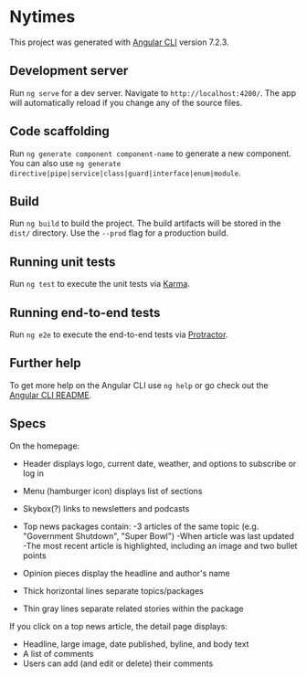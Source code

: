 # Nytimes

This project was generated with [Angular CLI](https://github.com/angular/angular-cli) version 7.2.3.

## Development server

Run `ng serve` for a dev server. Navigate to `http://localhost:4200/`. The app will automatically reload if you change any of the source files.

## Code scaffolding

Run `ng generate component component-name` to generate a new component. You can also use `ng generate directive|pipe|service|class|guard|interface|enum|module`.

## Build

Run `ng build` to build the project. The build artifacts will be stored in the `dist/` directory. Use the `--prod` flag for a production build.

## Running unit tests

Run `ng test` to execute the unit tests via [Karma](https://karma-runner.github.io).

## Running end-to-end tests

Run `ng e2e` to execute the end-to-end tests via [Protractor](http://www.protractortest.org/).

## Further help

To get more help on the Angular CLI use `ng help` or go check out the [Angular CLI README](https://github.com/angular/angular-cli/blob/master/README.md).

## Specs
On the homepage:
- Header displays logo, current date, weather, and options to subscribe or log in

- Menu (hamburger icon) displays list of sections

- Skybox(?) links to newsletters and podcasts

- Top news packages contain:
  -3 articles of the same topic (e.g. "Government Shutdown", "Super Bowl")
  -When article was last updated
  -The most recent article is highlighted, including an image and two bullet points

- Opinion pieces display the headline and author's name

- Thick horizontal lines separate topics/packages

- Thin gray lines separate related stories within the package

If you click on a top news article, the detail page displays:
- Headline, large image, date published, byline, and body text
- A list of comments
- Users can add (and edit or delete) their comments
